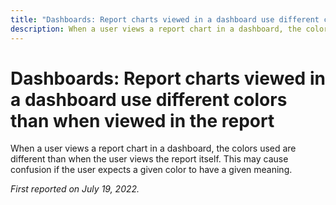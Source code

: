 ```yaml
---
title: "Dashboards: Report charts viewed in a dashboard use different colors than when viewed in the report"
description: When a user views a report chart in a dashboard, the colors used are different than when the user views the report itself. This may cause confusion if the user expects a given color to have a given meaning.
---
```


# Dashboards: Report charts viewed in a dashboard use different colors than when viewed in the report

When a user views a report chart in a dashboard, the colors used are different than when the user views the report itself. This may cause confusion if the user expects a given color to have a given meaning.

_First reported on July 19, 2022._


